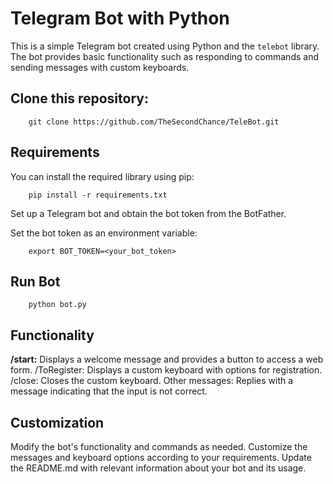 # Telegram Bot with Python

This is a simple Telegram bot created using Python and the `telebot` library. The bot provides basic functionality such as responding to commands and sending messages with custom keyboards.

## Clone this repository:  

```
    git clone https://github.com/TheSecondChance/TeleBot.git
```

## Requirements  

You can install the required library using pip:

```
    pip install -r requirements.txt
```

Set up a Telegram bot and obtain the bot token from the BotFather.

Set the bot token as an environment variable:

```
    export BOT_TOKEN=<your_bot_token>
```

## Run Bot

```
    python bot.py
```

## Functionality  

**/start:** Displays a welcome message and provides a button to access a web form.
/ToRegister: Displays a custom keyboard with options for registration.
/close: Closes the custom keyboard.
Other messages: Replies with a message indicating that the input is not correct.


## Customization
Modify the bot's functionality and commands as needed.
Customize the messages and keyboard options according to your requirements.
Update the README.md with relevant information about your bot and its usage.